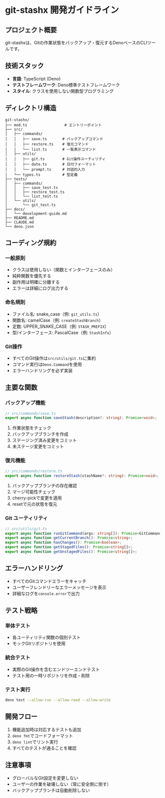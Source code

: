 # git-stashx 開発ガイドライン

## プロジェクト概要

git-stashxは、Gitの作業状態をバックアップ・復元するDenoベースのCLIツールです。

## 技術スタック

- **言語**: TypeScript (Deno)
- **テストフレームワーク**: Deno標準テストフレームワーク
- **スタイル**: クラスを使用しない関数型プログラミング

## ディレクトリ構造

```
git-stashx/
├── mod.ts                 # エントリーポイント
├── src/
│   ├── commands/
│   │   ├── save.ts       # バックアップコマンド
│   │   ├── restore.ts    # 復元コマンド
│   │   └── list.ts       # 一覧表示コマンド
│   ├── utils/
│   │   ├── git.ts        # Git操作ユーティリティ
│   │   ├── date.ts       # 日付フォーマット
│   │   └── prompt.ts     # 対話的入力
│   └── types.ts          # 型定義
├── tests/
│   ├── commands/
│   │   ├── save_test.ts
│   │   ├── restore_test.ts
│   │   └── list_test.ts
│   └── utils/
│       └── git_test.ts
├── docs/
│   └── development-guide.md
├── README.md
├── CLAUDE.md
└── deno.json
```

## コーディング規約

### 一般原則

- クラスは使用しない（関数とインターフェースのみ）
- 純粋関数を優先する
- 副作用は明確に分離する
- エラーは詳細にログ出力する

### 命名規則

- ファイル名: snake_case（例: `git_utils.ts`）
- 関数名: camelCase（例: `createStashBranch`）
- 定数: UPPER_SNAKE_CASE（例: `STASH_PREFIX`）
- 型/インターフェース: PascalCase（例: `StashInfo`）

### Git操作

- すべてのGit操作は`src/utils/git.ts`に集約
- コマンド実行は`Deno.Command`を使用
- エラーハンドリングを必ず実装

## 主要な関数

### バックアップ機能

```typescript
// src/commands/save.ts
export async function saveStash(description?: string): Promise<void>;
```

1. 作業状態をチェック
2. バックアップブランチを作成
3. ステージング済み変更をコミット
4. 未ステージ変更をコミット

### 復元機能

```typescript
// src/commands/restore.ts
export async function restoreStash(stashName?: string): Promise<void>;
```

1. バックアップブランチの存在確認
2. マージ可能性チェック
3. cherry-pickで変更を適用
4. resetで元の状態を復元

### Git ユーティリティ

```typescript
// src/utils/git.ts
export async function runGitCommand(args: string[]): Promise<GitCommandResult>;
export async function getCurrentBranch(): Promise<string>;
export async function hasChanges(): Promise<boolean>;
export async function getStagedFiles(): Promise<string[]>;
export async function getUnstagedFiles(): Promise<string[]>;
```

## エラーハンドリング

- すべてのGitコマンドエラーをキャッチ
- ユーザーフレンドリーなエラーメッセージを表示
- 詳細なログを`console.error`で出力

## テスト戦略

### 単体テスト

- 各ユーティリティ関数の個別テスト
- モックGitリポジトリを使用

### 統合テスト

- 実際のGit操作を含むエンドツーエンドテスト
- テスト用の一時リポジトリを作成・削除

### テスト実行

```bash
deno test --allow-run --allow-read --allow-write
```

## 開発フロー

1. 機能追加時は対応するテストも追加
2. `deno fmt`でコードフォーマット
3. `deno lint`でリント実行
4. すべてのテストが通ることを確認

## 注意事項

- グローバルなGit設定を変更しない
- ユーザーの作業を破壊しない（常に安全側に倒す）
- バックアップブランチは自動削除しない
